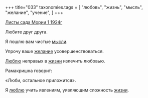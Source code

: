 +++
title="033"
taxonomies.tags = [
 "любовь",
 "жизнь",
 "мысль",
 "желание",
 "учение",
]
+++

[Листы сада Мории 1 1924г](/agni/1924)

Любите друг друга.   

Я пошлю вам чистые [мысли](/tags/мысль).   

Упрочу ваше [желание](/tags/желание) усовершенствоваться.   

[Люблю](/tags/[любовь](/tags/любовь)) неправых в [жизни](/tags/жизнь) излечить любовью.   

Рамакришна говорит:   

«Люби, остальное приложится».   

Я [люблю](/tags/любовь) учить явлениям, уявляющим сложность [жизни](/tags/жизнь).   

